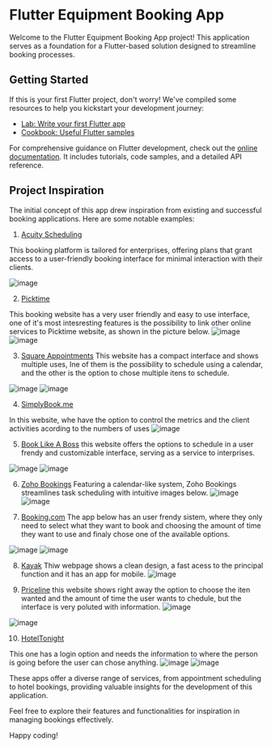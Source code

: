 # Flutter Equipment Booking App

Welcome to the Flutter Equipment Booking App project! This application serves as a foundation for a Flutter-based solution designed to streamline booking processes.

## Getting Started

If this is your first Flutter project, don't worry! We've compiled some resources to help you kickstart your development journey:

- [Lab: Write your first Flutter app](https://docs.flutter.dev/get-started/codelab)
- [Cookbook: Useful Flutter samples](https://docs.flutter.dev/cookbook)

For comprehensive guidance on Flutter development, check out the [online documentation](https://docs.flutter.dev/). It includes tutorials, code samples, and a detailed API reference.

## Project Inspiration

The initial concept of this app drew inspiration from existing and successful booking applications. Here are some notable examples:

1. [Acuity Scheduling](https://acuityscheduling.com/)

This booking platform is tailored for enterprises, offering plans that grant access to a user-friendly booking interface for minimal interaction with their clients.

![image](https://github.com/kauanBestel/flutter-equipment-booking/assets/143647733/abf042b0-0092-49c5-affd-6c0cc7bd1d40)


2. [Picktime](https://www.picktime.com/)

This booking website has a very user friendly and easy to use interface, one of it's most intesresting features is the possibility to link other online services to Picktime website, as shown in the picture below.
![image](https://github.com/kauanBestel/flutter-equipment-booking/assets/104631043/b802fb5d-d339-4c31-91d3-da060ce0c0ee)
![image](https://github.com/kauanBestel/flutter-equipment-booking/assets/104631043/124637a8-9e3a-414d-85c5-a08898eb390a)




3. [Square Appointments](https://squareup.com/us/en/appointments)
This website has a compact interface and shows multiple uses, Ine of them is the possibility to schedule using a calendar, and the other is the option to chose multiple itens to schedule.

![image](https://github.com/kauanBestel/flutter-equipment-booking/assets/143647733/4b7c02f8-aa72-4b61-a260-9838bb77350b)
![image](https://github.com/kauanBestel/flutter-equipment-booking/assets/143647733/a01a4ec1-9ad1-49ad-bf65-809f29595c8c)




4. [SimplyBook.me](https://simplybook.me/)

In this website, whe have the option to control the metrics and the client activities  acording to the numbers of uses
![image](https://github.com/kauanBestel/flutter-equipment-booking/assets/143647733/be60bedd-9375-4721-8494-8ea1cc4b81da)


5. [Book Like A Boss](https://www.booklikeaboss.com/)
this website offers the options to schedule in a user frendy and customizable interface, serving as a service to interprises.

![image](https://github.com/kauanBestel/flutter-equipment-booking/assets/143647733/066688ea-203d-47c2-8b94-ecaf5d25da39)
![image](https://github.com/kauanBestel/flutter-equipment-booking/assets/143647733/c2535a56-6490-4350-a23a-2ac25bb75073)



6. [Zoho Bookings](https://www.zoho.com/bookings/)
Featuring a calendar-like system, Zoho Bookings streamlines task scheduling with intuitive images below.
![image](https://github.com/kauanBestel/flutter-equipment-booking/assets/143647733/b6da24a1-8d17-4713-b5d1-961995416669)
![image](https://github.com/kauanBestel/flutter-equipment-booking/assets/143647733/c71d0fe4-d61d-4d97-ba50-3b4bab6f67b2)

7. [Booking.com](https://www.booking.com/)
The app below has an user frendy sistem, where they only need to select what they want to book and choosing the amount of time they want to use and finaly chose one of the available options.

![image](https://github.com/kauanBestel/flutter-equipment-booking/assets/143647733/37e65589-7b3d-456b-a9c8-70621c294e5e)
![image](https://github.com/kauanBestel/flutter-equipment-booking/assets/143647733/d0c5c9a2-af5b-417a-8875-2586a3b4ebfa)


8. [Kayak](https://www.kayak.com/)
Thiw webpage shows a clean design, a fast acess to the principal function and it has an app for mobile.
![image](https://github.com/kauanBestel/flutter-equipment-booking/assets/143647733/3a7ab272-a5ac-4992-acb5-cbccc8c4146b)

9. [Priceline](https://www.priceline.com/)
this website shows right away the option to choose the iten wanted and the amount of time the user wants to chedule, but the interface is very poluted with information.
![image](https://github.com/kauanBestel/flutter-equipment-booking/assets/143647733/d40e52ef-e935-40f8-b19e-fab3cd9df0ce)


![image](https://github.com/kauanBestel/flutter-equipment-booking/assets/143647733/50fa3e74-4f6b-4e82-9d47-aedb1185a7b2)


10. [HotelTonight](https://www.hoteltonight.com/)

This one has a login option and needs the information to where the person is going before the user can chose anything.
![image](https://github.com/kauanBestel/flutter-equipment-booking/assets/143647733/8a18642b-8cb4-4fb2-a0b6-1c42d8b20333)
![image](https://github.com/kauanBestel/flutter-equipment-booking/assets/143647733/ce9f85d5-3dc2-4fe9-86a4-314ff0f9d917)



These apps offer a diverse range of services, from appointment scheduling to hotel bookings, providing valuable insights for the development of this application.

Feel free to explore their features and functionalities for inspiration in managing bookings effectively.

Happy coding!
